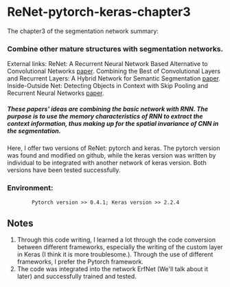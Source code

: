 # ReNet-pytorch-keras-chapter3

The chapter3 of the segmentation network summary: 
### Combine other mature structures with segmentation networks.
External links: ReNet: A Recurrent Neural Network Based Alternative to Convolutional Networks [paper](https://arxiv.org/pdf/1505.00393.pdf).
Combining the Best of Convolutional Layers and Recurrent Layers: A Hybrid Network for Semantic Segmentation [paper](https://arxiv.org/pdf/1603.04871.pdf).
Inside-Outside Net: Detecting Objects in Context with Skip Pooling and Recurrent Neural Networks [paper](https://arxiv.org/pdf/1512.04143.pdf).

##### These papers' ideas are combining the basic network with RNN. The purpose is to use the memory characteristics of RNN to extract the context information, thus making up for the spatial invariance of CNN in the segmentation.

Here, I offer two versions of ReNet: pytorch and keras. The pytorch version was found and modified on github, while the keras version was written by individual to be integrated with another network of keras version. Both versions have been tested successfully.

### Environment: 
  
            Pytorch version >> 0.4.1; Keras version >> 2.2.4
             
## Notes
1. Through this code writing, I learned a lot through the code conversion between different frameworks, especially the writing of the custom layer in Keras (I think it is more troublesome.). Through the use of different frameworks, I prefer the Pytorch framework.
2. The code was integrated into the network ErfNet (We'll talk about it later) and successfully trained and tested.
